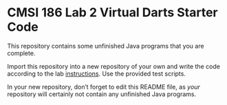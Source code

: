 # CMSI 186 Lab 2 Virtual Darts Starter Code

This repository contains some unfinished Java programs that you are complete.

Import this repository into a new repository of your own and write the code according to the lab [instructions](https://cs.lmu.edu/~ray/classes/plab/lab/2/). Use the provided test scripts.

In your new repository, don’t forget to edit this README file, as _your_ repository will certainly not contain any unfinished Java programs.
